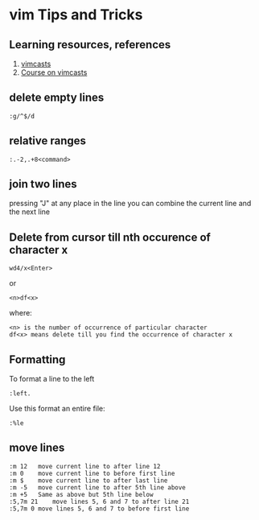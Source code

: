 # vim Tips and Tricks

## Learning resources, references
1. [vimcasts](http://vimcasts.org/)
2. [Course on vimcasts](http://vimcasts.org/training/core-vim-course/)

## delete empty lines

    :g/^$/d

## relative ranges

    :.-2,.+8<command>

## join two lines
 pressing "J" at any place in the line you can combine the current line and the next line

## Delete from cursor till nth occurence of character x

    wd4/x<Enter>
or

    <n>df<x>
where:

    <n> is the number of occurrence of particular character
    df<x> means delete till you find the occurrence of character x

## Formatting
To format a line to the left

    :left.

Use this format an entire file:

    :%le

## move lines

    :m 12	move current line to after line 12
    :m 0	move current line to before first line
    :m $	move current line to after last line
    :m -5   move current line to after 5th line above
    :m +5   Same as above but 5th line below
    :5,7m 21	move lines 5, 6 and 7 to after line 21
    :5,7m 0	move lines 5, 6 and 7 to before first line
